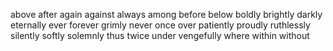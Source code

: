above
after
again
against
always
among
before
below
boldly
brightly
darkly
eternally
ever
forever
grimly
never
once
over
patiently
proudly
ruthlessly
silently
softly
solemnly
thus
twice
under
vengefully
where
within
without